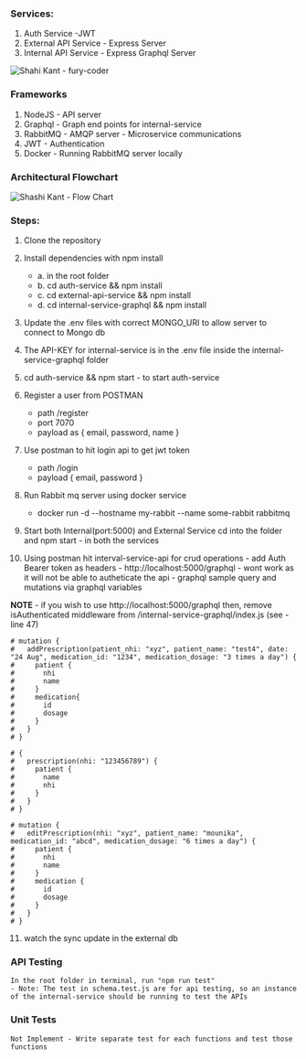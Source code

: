 ### Services:
  1. Auth Service -JWT
  2. External API Service - Express Server
  3. Internal API Service - Express Graphql Server

![Shahi Kant - fury-coder](https://github.com/shashi2290/)
### Frameworks
  1. NodeJS - API server
  2. Graphql - Graph end points for internal-service
  3. RabbitMQ - AMQP server - Microservice communications
  4. JWT - Authentication
  5. Docker - Running RabbitMQ server locally

### Architectural Flowchart
![Shashi Kant - Flow Chart](https://i.ibb.co/55X2vdL/neblar-backend-drawio.png)

### Steps:
  1. Clone the repository

  2. Install dependencies with npm install
      - a. in the root folder
      - b. cd auth-service && npm install
      - c. cd external-api-service && npm install
      - d. cd internal-service-graphql && npm install

  3. Update the .env files with correct MONGO_URI to allow server to connect to Mongo db

  4. The API-KEY for internal-service is in the .env file inside the  internal-service-graphql folder

  5. cd auth-service && npm start - to start auth-service

  6. Register a user from POSTMAN 
      - path /register
      - port 7070 
      - payload as  { email, password, name }

  7. Use postman to hit login api to get jwt token
      - path /login
      - payload { email, password }

  8. Run Rabbit mq server using docker service
      - docker run -d --hostname my-rabbit --name some-rabbit rabbitmq

  9. Start both Internal(port:5000) and External Service
     cd into the folder and npm start - in both the services

  10. Using postman hit interval-service-api for crud operations
    - add Auth Bearer token as headers
    - http://localhost:5000/graphql - wont work as it will not be able to autheticate the api 
    - graphql sample query and mutations via graphql variables
    
  **NOTE** - if you wish to use http://localhost:5000/graphql then, remove isAuthenticated middleware from /internal-service-graphql/index.js (see - line 47)

    # mutation {
    #   addPrescription(patient_nhi: "xyz", patient_name: "test4", date: "24 Aug", medication_id: "1234", medication_dosage: "3 times a day") {
    #     patient {
    #       nhi
    #       name
    #     }
    #     medication{
    #       id
    #       dosage
    #     }
    #   }
    # }

    # {
    #   prescription(nhi: "123456789") {
    #     patient {
    #       name
    #       nhi
    #     }
    #   }
    # }

    # mutation {
    #   editPrescription(nhi: "xyz", patient_name: "mounika", medication_id: "abcd", medication_dosage: "6 times a day") {
    #     patient {
    #       nhi
    #       name
    #     }
    #     medication {
    #       id 
    #       dosage
    #     }
    #   }
    # }



  11. watch the sync update in the external db

  ### API Testing
    In the root folder in terminal, run "npm run test"
    - Note: The test in schema.test.js are for api testing, so an instance of the internal-service should be running to test the APIs

  ### Unit Tests
    Not Implement - Write separate test for each functions and test those functions


